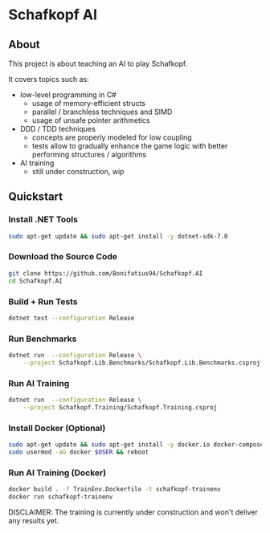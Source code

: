 
# Schafkopf AI

## About
This project is about teaching an AI to play Schafkopf.

It covers topics such as:
- low-level programming in C#
  - usage of memory-efficient structs
  - parallel / branchless techniques and SIMD
  - usage of unsafe pointer arithmetics
- DDD / TDD techniques
  - concepts are properly modeled for low coupling
  - tests allow to gradually enhance the game logic
    with better performing structures / algorithms
- AI training
  - still under construction, wip

## Quickstart

### Install .NET Tools

```sh
sudo apt-get update && sudo apt-get install -y dotnet-sdk-7.0
```

### Download the Source Code

```sh
git clone https://github.com/Bonifatius94/Schafkopf.AI
cd Schafkopf.AI
```

### Build + Run Tests

```sh
dotnet test --configuration Release
```

### Run Benchmarks

```sh
dotnet run  --configuration Release \
    --project Schafkopf.Lib.Benchmarks/Schafkopf.Lib.Benchmarks.csproj
```

### Run AI Training

```sh
dotnet run  --configuration Release \
    --project Schafkopf.Training/Schafkopf.Training.csproj
```

### Install Docker (Optional)

```sh
sudo apt-get update && sudo apt-get install -y docker.io docker-compose
sudo usermod -aG docker $USER && reboot
```

### Run AI Training (Docker)

```sh
docker build . -f TrainEnv.Dockerfile -t schafkopf-trainenv
docker run schafkopf-trainenv
```

DISCLAIMER: The training is currently under construction
and won't deliver any results yet.
